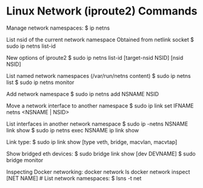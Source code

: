 # Linux Network (iproute2) Commands

Manage network namespaces:
    $ ip netns

List nsid of the current network namespace
Obtained from netlink socket
    $ sudo ip netns list-id

New options of iproute2
    $ sudo ip netns list-id [target-nsid NSID] [nsid NSID]

List named network namespaces (/var/run/netns content)
    $ sudo ip netns list
    $ sudo ip netns monitor

Add network namespace
    $ sudo ip netns add NSNAME NSID

Move a network interface to another namespace
    $ sudo ip link set IFNAME netns  <NSNAME | NSID>

List interfaces in another network namespace
    $ sudo ip -netns NSNAME link show
    $ sudo ip netns exec NSNAME ip link show

Link type:
    $ sudo ip link show [type veth, bridge, macvlan, macvtap]

Show bridged eth devices:
    $ sudo bridge link show [dev DEVNAME]
    $ sudo bridge monitor

Inspecting Docker networking: docker network ls docker network inspect [NET NAME] # List network namespaces:
    $ lsns -t net
